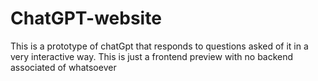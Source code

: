 # ChatGPT-website
This is a prototype of chatGpt that responds to questions asked of it in a very interactive way. This is just a frontend preview with no backend associated of whatsoever
